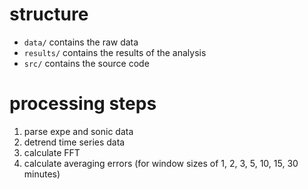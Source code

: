 # structure
- `data/` contains the raw data
- `results/` contains the results of the analysis
- `src/` contains the source code



# processing steps
1. parse expe and sonic data
2. detrend time series data
3. calculate FFT
4. calculate averaging errors (for window sizes of 1, 2, 3, 5, 10, 15, 30 minutes)